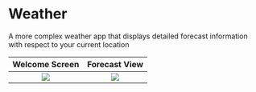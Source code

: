 # Weather
A more complex weather app that displays detailed forecast information with respect to your current location

Welcome Screen             |  Forecast View
:-------------------------:|:-------------------------:
![](https://i.imgur.com/Mui8iWc.png)  |  ![](https://i.imgur.com/6ZStnDJ.png)
